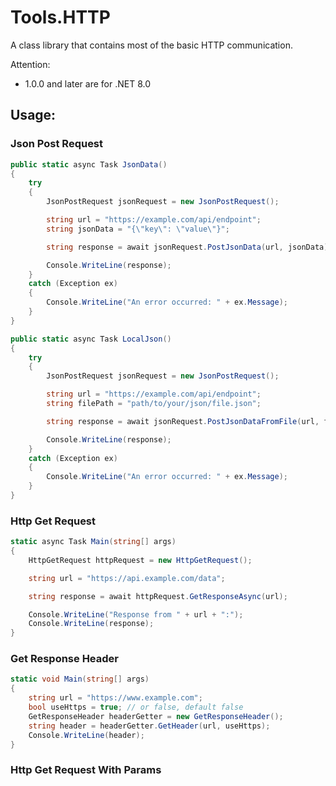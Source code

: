 ﻿# Tools.HTTP

A class library that contains most of the basic HTTP communication.

Attention:
- 1.0.0 and later are for .NET 8.0

## Usage:

### Json Post Request

```c#
public static async Task JsonData()
{
    try
    {
        JsonPostRequest jsonRequest = new JsonPostRequest();

        string url = "https://example.com/api/endpoint";
        string jsonData = "{\"key\": \"value\"}";

        string response = await jsonRequest.PostJsonData(url, jsonData);

        Console.WriteLine(response);
    }
    catch (Exception ex)
    {
        Console.WriteLine("An error occurred: " + ex.Message);
    }
}

public static async Task LocalJson()
{
    try
    {
        JsonPostRequest jsonRequest = new JsonPostRequest();

        string url = "https://example.com/api/endpoint";
        string filePath = "path/to/your/json/file.json";

        string response = await jsonRequest.PostJsonDataFromFile(url, filePath);

        Console.WriteLine(response);
    }
    catch (Exception ex)
    {
        Console.WriteLine("An error occurred: " + ex.Message);
    }
}
```

### Http Get Request

```c#
static async Task Main(string[] args)
{
    HttpGetRequest httpRequest = new HttpGetRequest();

    string url = "https://api.example.com/data";

    string response = await httpRequest.GetResponseAsync(url);

    Console.WriteLine("Response from " + url + ":");
    Console.WriteLine(response);
}
```

### Get Response Header

```c#
static void Main(string[] args)
{
    string url = "https://www.example.com";
    bool useHttps = true; // or false, default false
    GetResponseHeader headerGetter = new GetResponseHeader();
    string header = headerGetter.GetHeader(url, useHttps);
    Console.WriteLine(header);
}
```

### Http Get Request With Params
